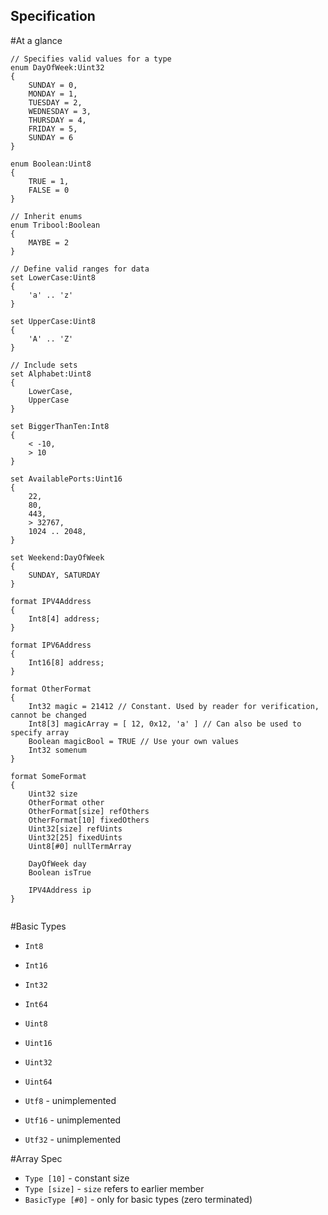 
Specification
-------------

#At a glance

```
// Specifies valid values for a type
enum DayOfWeek:Uint32
{
	SUNDAY = 0,
	MONDAY = 1,
	TUESDAY = 2,
	WEDNESDAY = 3,
	THURSDAY = 4,
	FRIDAY = 5,
	SUNDAY = 6
}

enum Boolean:Uint8
{
	TRUE = 1,
	FALSE = 0
}

// Inherit enums
enum Tribool:Boolean
{
	MAYBE = 2
}

// Define valid ranges for data
set LowerCase:Uint8
{
	'a' .. 'z'
}

set UpperCase:Uint8
{
	'A' .. 'Z'
}

// Include sets
set Alphabet:Uint8
{
	LowerCase,
	UpperCase
}

set BiggerThanTen:Int8
{
	< -10,
	> 10
}

set AvailablePorts:Uint16
{
	22,
	80,
	443,
	> 32767,
	1024 .. 2048,
}

set Weekend:DayOfWeek
{
	SUNDAY, SATURDAY
}

format IPV4Address
{
	Int8[4] address;
}

format IPV6Address
{
	Int16[8] address;
}

format OtherFormat
{
	Int32 magic = 21412 // Constant. Used by reader for verification, cannot be changed
	Int8[3] magicArray = [ 12, 0x12, 'a' ] // Can also be used to specify array
	Boolean magicBool = TRUE // Use your own values
	Int32 somenum
}

format SomeFormat
{
	Uint32 size
	OtherFormat other
	OtherFormat[size] refOthers
	OtherFormat[10] fixedOthers
	Uint32[size] refUints
	Uint32[25] fixedUints
	Uint8[#0] nullTermArray

	DayOfWeek day
	Boolean isTrue

	IPV4Address ip
}


```

#Basic Types

- `Int8`
- `Int16`
- `Int32`
- `Int64`
- `Uint8`
- `Uint16`
- `Uint32`
- `Uint64`

- `Utf8` - unimplemented
- `Utf16` - unimplemented
- `Utf32` - unimplemented

#Array Spec

- `Type [10]` - constant size
- `Type [size]` - `size` refers to earlier member
- `BasicType [#0]` - only for basic types (zero terminated)
